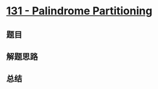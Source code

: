 # [131 - Palindrome Partitioning](https://leetcode.com/problems/palindrome-partitioning/)

## 题目


## 解题思路


## 总结


